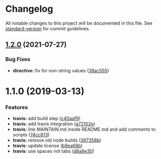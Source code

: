 # Changelog

All notable changes to this project will be documented in this file. See [standard-version](https://github.com/conventional-changelog/standard-version) for commit guidelines.

## [1.2.0](https://github.com/taiga-family/angular-contenteditable-accessor/compare/v1.1.0...v1.2.0) (2021-07-27)

### Bug Fixes

-   **directive:** fix for non-string values ([38ac555](https://github.com/taiga-family/angular-contenteditable-accessor/commit/38ac5555dbadbb1d432840301b7593a72f2c4f52))

# 1.1.0 (2019-03-13)

### Features

-   **travis:** add build step ([c40aaf9](https://github.com/taiga-family/angular-contenteditable-accessor/commit/c40aaf9))
-   **travis:** add travis integration ([a72102e](https://github.com/taiga-family/angular-contenteditable-accessor/commit/a72102e))
-   **travis:** link MAINTAIN.md inside README.md and add comments to scripts ([74cc813](https://github.com/taiga-family/angular-contenteditable-accessor/commit/74cc813))
-   **travis:** remove old node builds ([367358b](https://github.com/taiga-family/angular-contenteditable-accessor/commit/367358b))
-   **travis:** update license ([b9ea68b](https://github.com/taiga-family/angular-contenteditable-accessor/commit/b9ea68b))
-   **travis:** use spaces not tabs ([d6a9e30](https://github.com/taiga-family/angular-contenteditable-accessor/commit/d6a9e30))
